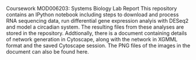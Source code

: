 Coursework MOD006203: Systems Biology Lab Report
This repository contains an IPython notebook including steps to download and process RNA sequencing data, run differential gene expression analyis with DESeq2 and model a circadian system. The resulting files from these analyses are stored in the repository. Addtionally, there is a document containing details of network generation in Cytoscape, along with the network in XGMML format and the saved Cytoscape session. The PNG files of the images in the document can also be found here.
